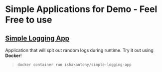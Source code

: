 # Simple Applications for Demo - Feel Free to use

## [Simple Logging App](https://hub.docker.com/r/ishakantony/simple-logging-app)

Application that will spit out random logs during runtime. Try it out using **Docker**! 

> `docker container run ishakantony/simple-logging-app`
